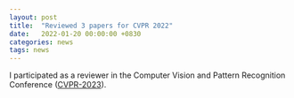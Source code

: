 ```yaml
---
layout: post
title:  "Reviewed 3 papers for CVPR 2022"
date:   2022-01-20 00:00:00 +0830
categories: news
tags: news
---
```


I participated as a reviewer in the Computer Vision and Pattern Recognition Conference (<a href= "https://cvpr2023.thecvf.com/">CVPR-2023</a>).